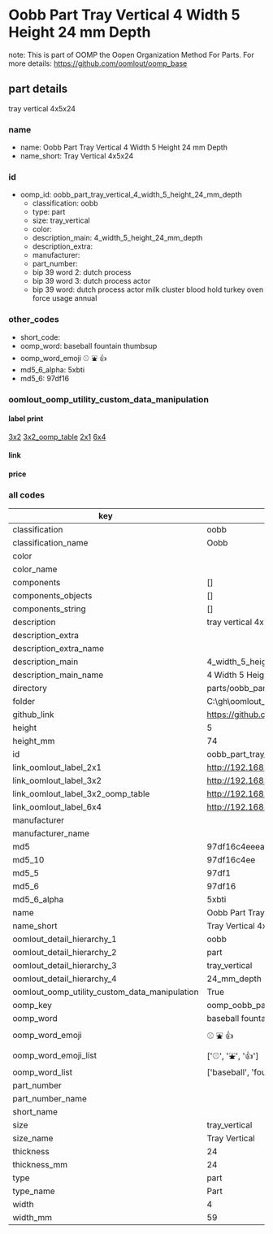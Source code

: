 # Oobb Part Tray Vertical 4 Width 5 Height 24 mm Depth  

note: This is part of OOMP the Oopen Organization Method For Parts. For more details: https://github.com/oomlout/oomp_base

##  part details
  



tray vertical 4x5x24



### name
* name: Oobb Part Tray Vertical 4 Width 5 Height 24 mm Depth
* name_short: Tray Vertical 4x5x24 
### id
* oomp_id: oobb_part_tray_vertical_4_width_5_height_24_mm_depth
  * classification: oobb
  * type: part
  * size: tray_vertical
  * color: 
  * description_main: 4_width_5_height_24_mm_depth
  * description_extra: 
  * manufacturer: 
  * part_number: 
  * bip 39 word 2: dutch process
  * bip 39 word 3: dutch process actor
  * bip 39 word: dutch process actor milk cluster blood hold turkey oven force usage annual

### other_codes
* short_code: 
* oomp_word: baseball fountain thumbsup
* oomp_word_emoji :baseball: :fountain: :thumbsup:
* md5_6_alpha: 5xbti
* md5_6: 97df16






### oomlout_oomp_utility_custom_data_manipulation
#### label print
[3x2](http://192.168.1.245:1112/?label=oomp%205xbti)
[3x2_oomp_table](http://192.168.1.108:1112/?label=oomp%205xbti)
[2x1](http://192.168.1.242:1112/?label=oomp%205xbti)
[6x4](http://192.168.1.55:1112/?label=oomp%205xbti)    

#### link

                              

#### price







### all codes 
| key | value |  
| --- | --- |  
| classification | oobb |  
| classification_name | Oobb |  
| color |  |  
| color_name |  |  
| components | [] |  
| components_objects | [] |  
| components_string | [] |  
| description | tray vertical 4x5x24 |  
| description_extra |  |  
| description_extra_name |  |  
| description_main | 4_width_5_height_24_mm_depth |  
| description_main_name | 4 Width 5 Height 24 mm Depth |  
| directory | parts/oobb_part_tray_vertical_4_width_5_height_24_mm_depth |  
| folder | C:\gh\oomlout_oobb_version_4_generated_parts\parts\oobb_part_tray_vertical_4_width_5_height_24_mm_depth |  
| github_link | https://github.com/oomlout/oomlout_oomp_part_src/tree/main/parts/oobb_part_tray_vertical_4_width_5_height_24_mm_depth |  
| height | 5 |  
| height_mm | 74 |  
| id | oobb_part_tray_vertical_4_width_5_height_24_mm_depth |  
| link_oomlout_label_2x1 | http://192.168.1.242:1112/?label=oomp%205xbti |  
| link_oomlout_label_3x2 | http://192.168.1.245:1112/?label=oomp%205xbti |  
| link_oomlout_label_3x2_oomp_table | http://192.168.1.108:1112/?label=oomp%205xbti |  
| link_oomlout_label_6x4 | http://192.168.1.55:1112/?label=oomp%205xbti |  
| manufacturer |  |  
| manufacturer_name |  |  
| md5 | 97df16c4eeeaad905f9638c8056ae223 |  
| md5_10 | 97df16c4ee |  
| md5_5 | 97df1 |  
| md5_6 | 97df16 |  
| md5_6_alpha | 5xbti |  
| name | Oobb Part Tray Vertical 4 Width 5 Height 24 mm Depth |  
| name_short | Tray Vertical 4x5x24  |  
| oomlout_detail_hierarchy_1 | oobb |  
| oomlout_detail_hierarchy_2 | part |  
| oomlout_detail_hierarchy_3 | tray_vertical |  
| oomlout_detail_hierarchy_4 | 24_mm_depth |  
| oomlout_oomp_utility_custom_data_manipulation | True |  
| oomp_key | oomp_oobb_part_tray_vertical_4_width_5_height_24_mm_depth |  
| oomp_word | baseball fountain thumbsup |  
| oomp_word_emoji | :baseball: :fountain: :thumbsup: |  
| oomp_word_emoji_list | [':baseball:', ':fountain:', ':thumbsup:'] |  
| oomp_word_list | ['baseball', 'fountain', 'thumbsup'] |  
| part_number |  |  
| part_number_name |  |  
| short_name |  |  
| size | tray_vertical |  
| size_name | Tray Vertical |  
| thickness | 24 |  
| thickness_mm | 24 |  
| type | part |  
| type_name | Part |  
| width | 4 |  
| width_mm | 59 |  
